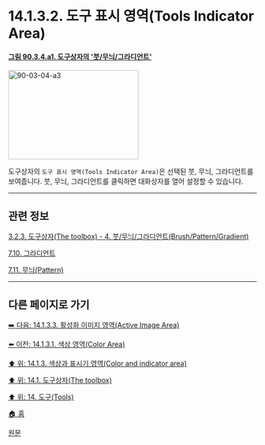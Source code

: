 # 14.1.3.2. 도구 표시 영역(Tools Indicator Area)

<a id="90-03-04-a1"></a>

#### [그림 90.3.4.a1. 도구상자의 '붓/무늬/그라디언트'](./90-03-04-brush_n_pattern_n_gradient.md#90-03-04-a1)
<img width="264" height="181" alt="90-03-04-a3" src="https://github.com/wonder13662/gimp/assets/15767104/43215714-8479-4a14-8f54-3daffdb5fcda" />

도구상자의 `도구 표시 영역(Tools Indicator Area)`은 선택된 붓, 무늬, 그라디언트를 보여줍니다. 붓, 무늬, 그라디언트를 클릭하면 대화상자를 열어 설정할 수 있습니다.

***

## 관련 정보

[3.2.3. 도구상자(The toolbox) - 4. 붓/무늬/그라디언트(Brush/Pattern/Gradient)](./03-02-03-the-toolbox.md#03-02-01-s4)

[7.10. 그라디언트](./07-10-gradients.md)

[7.11. 무늬(Pattern)](./07-11-patterns.md)

***

## 다른 페이지로 가기

[➡️ 다음: 14.1.3.3. 활성화 이미지 영역(Active Image Area)](./14-01-03-03-active_image_area.md)

[⬅️ 이전: 14.1.3.1. 색상 영역(Color Area)](./14-01-03-01-color_area.md)

[⬆️ 위: 14.1.3. 색상과 표시기 영역(Color and indicator area)](./14-01-03-00-color-and-indicator-area.md)

[⬆️ 위: 14.1. 도구상자(The toolbox)](./14-01-00-the-toolbox.md)

[⬆️ 위: 14. 도구(Tools)](./14-00-tools.md)

[🏠 홈](./00-home.md)

[원문](https://docs.gimp.org/2.10/ko/gimp-tools.html#gimp-toolbox-indicator-area)